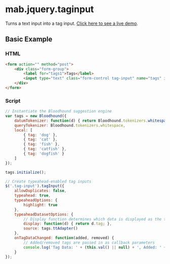 # mab.jquery.taginput

Turns a text input into a tag input. [Click here to see a live demo](https://markashleybell.github.io/mab.jquery.taginput/).

## Basic Example

### HTML

```html
<form action="" method="post">
    <div class="form-group">
        <label for="tags1">Tags</label>
        <input type="text" class="form-control tag-input" name="tags" id="tags" placeholder="Enter tags" value="">
    </div>
</form>
```

### Script

```javascript
// Instantiate the Bloodhound suggestion engine
var tags = new Bloodhound({
    datumTokenizer: function(d) { return Bloodhound.tokenizers.whitespace(d.tag); },
    queryTokenizer: Bloodhound.tokenizers.whitespace,
    local: [
        { tag: 'dog' },
        { tag: 'cat' },
        { tag: 'fish' },
        { tag: 'catfish' },
        { tag: 'dogfish' }
    ]
});

tags.initialize();

// Create typeahead-enabled tag inputs
$('.tag-input').tagInput({
    allowDuplicates: false,
    typeahead: true,
    typeaheadOptions: {
        highlight: true
    },
    typeaheadDatasetOptions: {
        // Display function determines which data is displayed as the tag text
        display: function(d) { return d.tag; },
        source: tags.ttAdapter()
    },
    onTagDataChanged: function(added, removed) {
        // Added/removed tags are passed in as callback parameters
        console.log('Tag Data: ' + (this.val() || null) + ', Added: ' + added + ', Removed: ' + removed + '\n');
    }
});
```
